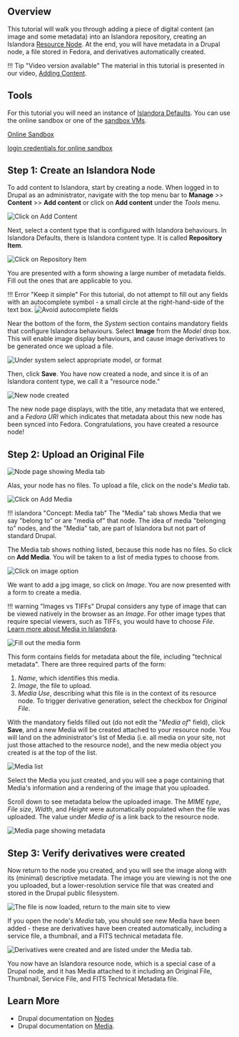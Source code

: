 
## Overview

This tutorial will walk you through adding a piece of digital content (an image and some metadata) into an Islandora repository, creating an Islandora [Resource Node](../user-documentation/content_models.md).
At the end, you will have metadata in a Drupal node, a file stored in Fedora, and derivatives automatically created.

!!! Tip "Video version available"
    The material in this tutorial is presented in our video, [Adding Content](https://youtu.be/G52is7iFkG4).

## Tools

For this tutorial you will need an instance of [Islandora Defaults](https://github.com/Islandora/islandora_defaults). You can use the online sandbox or one of the [sandbox VMs](https://drive.google.com/drive/folders/1rmaIX-Rw5VmCQrkE8_nQTKLX82rVSL0z?usp=sharing).

[Online Sandbox](http://sandbox.islandora.ca)

[login credentials for online sandbox](https://github.com/Islandora/documentation/wiki/Sandbox.Islandora.ca-online-credentials)

## Step 1: Create an Islandora Node

To add content to Islandora, start by creating a node. When logged in to Drupal as an administrator, navigate with the top menu bar to **Manage** >> **Content** >> **Add content** or click on **Add content** under the _Tools_ menu.

![Click on Add Content](../assets/create_node_add_content.png)

Next, select a content type that is configured with Islandora behaviours. In Islandora Defaults, there is Islandora content type. It is called **Repository Item**.

![Click on Repository Item](../assets/create_node_select_repo_item.png)

You are presented with a form showing a large number of metadata fields. Fill out the ones that are applicable to you.

!!! Error "Keep it simple"
    For this tutorial, do not attempt to fill out any fields with an autocomplete symbol - a small circle at the right-hand-side of the text box. ![Avoid autocomplete fields](../assets/create_node_warning_autocomplete.png)
<!-- We should really include creating/adding a name here or in another tutorial!! It's a source of immediate confusion and frustration! -->


Near the bottom of the form, the _System_ section contains mandatory fields that configure Islandora behaviours. Select **Image** from the _Model_ drop box. This will enable image display behaviours, and cause image derivatives to be generated once we upload a file.

![Under system select appropriate model, or format](../assets/create_node_select_model.png)

Then, click **Save**. You have now created a node, and since it is of an Islandora content type, we call it a "resource node."

![New node created](../assets/create_node_new_node.png)

The new node page displays, with the title, any metadata that we entered, and a _Fedora URI_ which indicates that metadata about this new node has been synced into Fedora. Congratulations, you have created a resource node!

## Step 2: Upload an Original File

![Node page showing Media tab](../assets/create_node_click_media.png)

Alas, your node has no files. To upload a file, click on the node's _Media_ tab.

![Click on Add Media](../assets/create_node_add_media.png)

!!! islandora "Concept: Media tab"
    The "Media" tab shows Media that we say "belong to" or are "media of" that node. The idea of media "belonging to" nodes, and the "Media" tab, are part of Islandora but not part of standard Drupal.

The Media tab shows nothing listed, because this node has no files. So click on **Add Media**. You will be taken to a list of media types to choose from.

![Click on image option](../assets/create_node_select_image.png)

We want to add a jpg image, so click on _Image_. You are now presented with a form to create a media.

!!! warning "Images vs TIFFs"
    Drupal considers any type of image that can be viewed natively in the browser as an _Image_.
    For other image types that require special viewers, such as TIFFs, you would have to choose
    _File_. [Learn more about Media in Islandora](../user-documentation/media.md).

![Fill out the media form](../assets/create_node_adding_image.png)


This form contains fields for metadata about the file, including "technical metadata". There are three required
parts of the form:

1. _Name_, which identifies this media.
1. _Image_, the file to upload.
1. _Media Use_, describing what this file is in the context of its resource node. To trigger derivative
generation, select the checkbox for _Original File_.

With the mandatory fields filled out (do not edit the "_Media of_" field), click **Save**, and a new Media will be created attached to your resource node. You will land on the administrator's list of Media (i.e. all media on your site, not just those attached to the resource node), and the new media object you created is at the top of the list.

![Media list](../assets/create_node_list_media.png)

Select the Media you just created, and you will see a page containing that Media's information and a rendering of the image that you uploaded.

<!-- We should maybe mention that it is living in Fedora? but why doesn't the Fedora URI show up?  -->

Scroll down to see metadata below the uploaded image. The _MIME type_, _File size_, _Width_, and _Height_ were automatically populated when the file was uploaded. The value under _Media of_ is a link back to the resource node.

![Media page showing metadata](../assets/create_node_media_metadata.png)

## Step 3: Verify derivatives were created

Now return to the node you created, and you will see the image along with its (minimal) descriptive metadata. The image you are viewing is not the one you uploaded, but a lower-resolution service file that was created and stored in the Drupal public filesystem.

![The file is now loaded, return to the main site to view](../assets/create_node_finished_node.png)
<!-- should increase the amount of descriptive metadata to make this make more sense -->

If you open the node's _Media_ tab, you should see new Media have been added - these are derivatives have been created automatically, including a service file, a thumbnail, and a FITS technical metadata file.

![Derivatives were created and are listed under the Media tab.](../assets/create_node_see_derivatives.png)

You now have an Islandora resource node, which is a special case of a Drupal node, and it has Media attached to it including an Original File, Thumbnail, Service File, and FITS Technical Metadata file.

## Learn More

- Drupal documentation on [Nodes](https://www.drupal.org/docs/7/nodes-content-types-and-fields/about-nodes)
- Drupal documentation on [Media](https://www.drupal.org/docs/8/core/modules/media).
<!-- include Nodes, Media, etc. once they make sense to follow this tutorial. -->